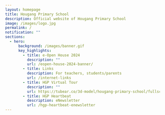 ```yaml
---
layout: homepage
title: Hougang Primary School
description: Official website of Hougang Primary School
image: /images/logo.jpg
permalink: /
notification: ""
sections:
  - hero:
      background: /images/banner.gif
      key_highlights:
        - title: e-Open House 2024
          description: ""
          url: /eopen-house-2024-banner/
        - title: Links
          description: For teachers, students/parents
          url: /internet-links
        - title: HGP Virtual Tour
          description: ""
          url: https://tubear.co/3d-model/hougang-primary-school/fullscreen/
        - title: HGP Heartbeat
          description: eNewsletter
          url: /hgp-heartbeat-enewsletter
---
```

